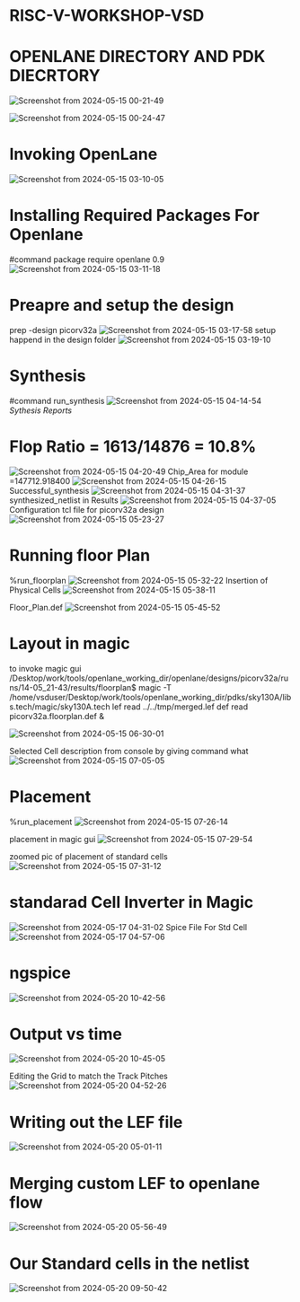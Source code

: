 # RISC-V-WORKSHOP-VSD
# OPENLANE DIRECTORY AND PDK DIECRTORY
![Screenshot from 2024-05-15 00-21-49](https://github.com/sumanthdasari97/RISC-V-WORKSHOP-VSD/assets/161044842/e1161ee2-5cc8-4398-b43e-aed0de3ba4cc)

![Screenshot from 2024-05-15 00-24-47](https://github.com/sumanthdasari97/RISC-V-WORKSHOP-VSD/assets/161044842/5e88de70-0575-4ca4-b9c9-18cf727ecd54)
# Invoking OpenLane 
![Screenshot from 2024-05-15 03-10-05](https://github.com/sumanthdasari97/RISC-V-WORKSHOP-VSD/assets/161044842/71796b9d-c6e2-4124-8f4a-1bce4f1e90f6)
# Installing Required Packages For Openlane
#command package require openlane 0.9
![Screenshot from 2024-05-15 03-11-18](https://github.com/sumanthdasari97/RISC-V-WORKSHOP-VSD/assets/161044842/1dd4f888-b089-4764-8ab2-bcb1eb57fd2e)
# Preapre and setup the design 
prep -design picorv32a
![Screenshot from 2024-05-15 03-17-58](https://github.com/sumanthdasari97/RISC-V-WORKSHOP-VSD/assets/161044842/b5811317-5e79-4a84-84ca-40bedc7edb8e)
setup happend in the design folder 
![Screenshot from 2024-05-15 03-19-10](https://github.com/sumanthdasari97/RISC-V-WORKSHOP-VSD/assets/161044842/040c75e6-5253-48d3-b230-f8d6b7b760e7)
# **Synthesis**
#command run_synthesis
![Screenshot from 2024-05-15 04-14-54](https://github.com/sumanthdasari97/RISC-V-WORKSHOP-VSD/assets/161044842/4d435aa9-f8f3-4789-8d68-60c9471cac53)
_Sythesis Reports_
# Flop Ratio = 1613/14876 = 10.8%
![Screenshot from 2024-05-15 04-20-49](https://github.com/sumanthdasari97/RISC-V-WORKSHOP-VSD/assets/161044842/20deeb0f-c876-49a0-8dff-5645e5aca827)
Chip_Area for module =147712.918400
![Screenshot from 2024-05-15 04-26-15](https://github.com/sumanthdasari97/RISC-V-WORKSHOP-VSD/assets/161044842/ada3f937-9613-4633-a57e-6d96877c02ad)
Successful_synthesis
![Screenshot from 2024-05-15 04-31-37](https://github.com/sumanthdasari97/RISC-V-WORKSHOP-VSD/assets/161044842/17c2cdf2-0c8d-44cb-9a08-75cdcf248fe1)
synthesized_netlist  in Results
![Screenshot from 2024-05-15 04-37-05](https://github.com/sumanthdasari97/RISC-V-WORKSHOP-VSD/assets/161044842/1e97ee11-5482-4e47-8231-bf94c243c3ef)
Configuration tcl file for picorv32a design
![Screenshot from 2024-05-15 05-23-27](https://github.com/sumanthdasari97/RISC-V-WORKSHOP-VSD/assets/161044842/f11aa0b7-5278-48e7-be24-716fb6bb6f0c)

# **Running floor Plan**
  %run_floorplan
![Screenshot from 2024-05-15 05-32-22](https://github.com/sumanthdasari97/RISC-V-WORKSHOP-VSD/assets/161044842/5fd886ea-fb83-43e7-806e-d2ae84b1e372)
Insertion of Physical Cells
![Screenshot from 2024-05-15 05-38-11](https://github.com/sumanthdasari97/RISC-V-WORKSHOP-VSD/assets/161044842/59b9a186-2d85-408f-8a99-a4ff26f6ca69)

Floor_Plan.def 
![Screenshot from 2024-05-15 05-45-52](https://github.com/sumanthdasari97/RISC-V-WORKSHOP-VSD/assets/161044842/e7bd571e-99b9-426e-96ef-f3ecceb1111a)

# Layout in magic
to invoke magic gui 
/Desktop/work/tools/openlane_working_dir/openlane/designs/picorv32a/runs/14-05_21-43/results/floorplan$ magic -T /home/vsduser/Desktop/work/tools/openlane_working_dir/pdks/sky130A/libs.tech/magic/sky130A.tech lef read ../../tmp/merged.lef def read picorv32a.floorplan.def &

![Screenshot from 2024-05-15 06-30-01](https://github.com/sumanthdasari97/RISC-V-WORKSHOP-VSD/assets/161044842/4d042df5-30bd-4885-bfc4-ff275d66abed)

Selected Cell description from console by giving command what
![Screenshot from 2024-05-15 07-05-05](https://github.com/sumanthdasari97/RISC-V-WORKSHOP-VSD/assets/161044842/4670ecb6-855d-4dd1-859a-2a116a5e5282)

# Placement
%run_placement 
![Screenshot from 2024-05-15 07-26-14](https://github.com/sumanthdasari97/RISC-V-WORKSHOP-VSD/assets/161044842/2c412b8e-be94-4329-ad6c-bc27718a53c7)

placement in magic gui 
![Screenshot from 2024-05-15 07-29-54](https://github.com/sumanthdasari97/RISC-V-WORKSHOP-VSD/assets/161044842/4bdb2758-e911-4712-9705-a9ffa7d3f50f)

zoomed pic of placement of standard cells
![Screenshot from 2024-05-15 07-31-12](https://github.com/sumanthdasari97/RISC-V-WORKSHOP-VSD/assets/161044842/21ee9c48-c5c1-4bce-9154-2065a1959de0)

# standarad Cell Inverter in Magic 
![Screenshot from 2024-05-17 04-31-02](https://github.com/sumanthdasari97/RISC-V-WORKSHOP-VSD/assets/161044842/c9ce672e-c5a8-4914-910d-f0dc4fa5f99d)
 Spice File For Std Cell
 ![Screenshot from 2024-05-17 04-57-06](https://github.com/sumanthdasari97/RISC-V-WORKSHOP-VSD/assets/161044842/dc55bbd2-d85d-492e-9d80-6a93d825d6f0)
 # ngspice
![Screenshot from 2024-05-20 10-42-56](https://github.com/sumanthdasari97/RISC-V-WORKSHOP-VSD/assets/161044842/a9131ec6-3651-4714-9d8c-59afbc97aa09)
# Output vs time 
![Screenshot from 2024-05-20 10-45-05](https://github.com/sumanthdasari97/RISC-V-WORKSHOP-VSD/assets/161044842/7618088d-d727-41dc-93cb-ce2515624175)






Editing the Grid to match the Track Pitches 
![Screenshot from 2024-05-20 04-52-26](https://github.com/sumanthdasari97/RISC-V-WORKSHOP-VSD/assets/161044842/a1c75f40-452b-4258-8ead-7fff978aa666)

# Writing out the LEF file 
![Screenshot from 2024-05-20 05-01-11](https://github.com/sumanthdasari97/RISC-V-WORKSHOP-VSD/assets/161044842/f7302f52-393b-4021-9cc0-01ed896eaf60)

# Merging custom LEF to openlane flow
![Screenshot from 2024-05-20 05-56-49](https://github.com/sumanthdasari97/RISC-V-WORKSHOP-VSD/assets/161044842/250cd8bc-a2a1-4ff8-bad1-db7571765599)
# Our Standard cells in the netlist 
![Screenshot from 2024-05-20 09-50-42](https://github.com/sumanthdasari97/RISC-V-WORKSHOP-VSD/assets/161044842/9d458513-eac0-424b-9802-ef3f76ebec03)



















